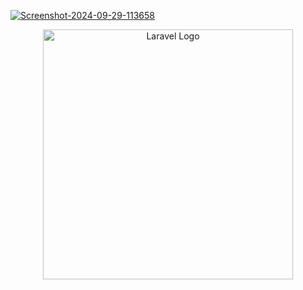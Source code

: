
<a href="https://ibb.co/n7H7kgV" align="center"><img src="https://i.ibb.co/n7H7kgV/Screenshot-2024-09-29-113658.png" alt="Screenshot-2024-09-29-113658" border="0" width="full"></a>

<p align="center"><a href="https://laravel.com" target="_blank"><img src="https://raw.githubusercontent.com/laravel/art/master/logo-lockup/5%20SVG/2%20CMYK/1%20Full%20Color/laravel-logolockup-cmyk-red.svg" width="400" alt="Laravel Logo"></a></p>

 
 
